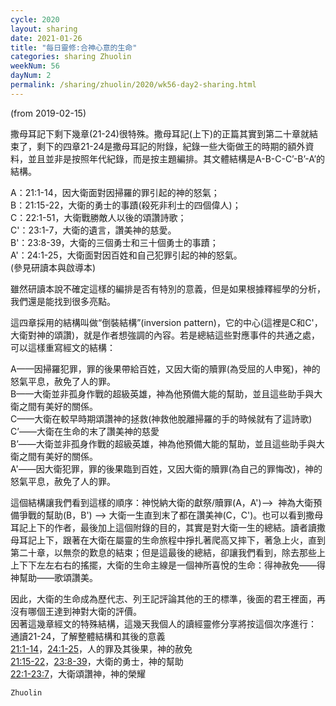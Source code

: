 ```yaml
---
cycle: 2020
layout: sharing
date: 2021-01-26
title: "每日靈修:合神心意的生命"
categories: sharing Zhuolin
weekNum: 56
dayNum: 2
permalink: /sharing/zhuolin/2020/wk56-day2-sharing.html
---
```

(from 2019-02-15)

撒母耳記下剩下幾章(21-24)很特殊。撒母耳記(上下)的正篇其實到第二十章就結束了，剩下的四章21-24是撒母耳記的附錄，紀錄一些大衛做王的時期的額外資料，並且並非是按照年代紀錄，而是按主題編排。其文體結構是A-B-C-C’-B’-A’的結構。  

A：21:1-14，因大衛面對因掃羅的罪引起的神的怒氣；    
B：21:15-22，大衛的勇士的事蹟(殺死非利士的四個偉人)；    
C：22:1-51，大衛戰勝敵人以後的頌讚詩歌；    
C'：23:1-7，大衛的遺言，讚美神的慈愛。    
B'：23:8-39，大衛的三個勇士和三十個勇士的事蹟；    
A'：24:1-25，大衛面對因百姓和自己犯罪引起的神的怒氣。    
(參見研讀本與啟導本)  

雖然研讀本說不確定這樣的編排是否有特別的意義，但是如果根據釋經學的分析，我們還是能找到很多亮點。  

這四章採用的結構叫做“倒裝結構”(inversion pattern)，它的中心(這裡是C和C'，大衛對神的頌讚)，就是作者想強調的內容。若是總結這些對應事件的共通之處，可以這樣重寫經文的結構：  

A——因掃羅犯罪，罪的後果帶給百姓，又因大衛的贖罪(為受屈的人申冤)，神的怒氣平息，赦免了人的罪。    
B——大衛並非孤身作戰的超級英雄，神為他預備大能的幫助，並且這些助手與大衛之間有美好的關係。    
C——大衛在較早時期頌讚神的拯救(神救他脫離掃羅的手的時候就有了這詩歌)    
C’——大衛在生命的末了讚美神的慈愛    
B’——大衛並非孤身作戰的超級英雄，神為他預備大能的幫助，並且這些助手與大衛之間有美好的關係。    
A'——因大衛犯罪，罪的後果臨到百姓，又因大衛的贖罪(為自己的罪悔改)，神的怒氣平息，赦免了人的罪。    

這個結構讓我們看到這樣的順序：神悦納大衛的獻祭/贖罪(A，A')—>  神為大衛預備爭戰的幫助(B，B') —> 大衛一生直到末了都在讚美神(C，C')。也可以看到撒母耳記上下的作者，最後加上這個附錄的目的，其實是對大衛一生的總結。讀者讀撒母耳記上下，跟著在大衛在屬靈的生命旅程中掙扎著爬高又摔下，著急上火，直到第二十章，以無奈的歎息的結束；但是這最後的總結，卻讓我們看到，除去那些上上下下左左右右的搖擺，大衛的生命主線是一個神所喜悅的生命：得神赦免——得神幫助——歌頌讚美。  

因此，大衛的生命成為歷代志、列王記評論其他的王的標準，後面的君王裡面，再沒有哪個王達到神對大衛的評價。    
因著這幾章經文的特殊結構，這幾天我個人的讀經靈修分享將按這個次序進行：    
通讀21-24，了解整體結構和其後的意義    
[21:1-14](https：//www.biblegateway.com/passage/？search=撒母耳記下21.1-14&version=CUVMPT)，[24:1-25](https：//www.biblegateway.com/passage/？search=撒母耳記下24.1-25&version=CUVMPT)，人的罪及其後果，神的赦免    
[21:15-22](https：//www.biblegateway.com/passage/？search=撒母耳記下21.15-22&version=CUVMPT)，[23:8-39](https：//www.biblegateway.com/passage/？search=撒母耳記下23.8-39&version=CUVMPT)，大衛的勇士，神的幫助    
[22:1-23:7](https：//www.biblegateway.com/passage/？search=撒母耳記下22.1-23.7&version=CUVMPT)，大衛頌讚神，神的榮耀    

`Zhuolin`  
